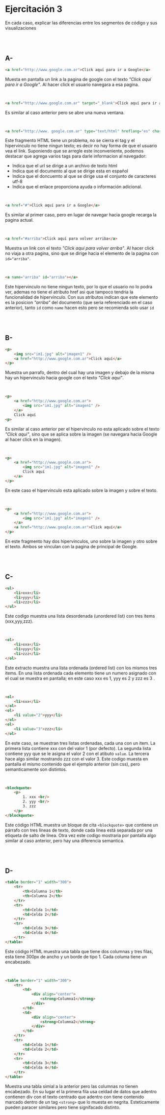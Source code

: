 # Ejercitación 3

En cada caso, explicar las diferencias entre los segmentos de código y sus visualizaciones

<br><br>

## A-
```html
<a href="http://www.google.com.ar">Click aquí para ir a Google</a>
```
Muesta en pantalla un link a la pagina de google con el texto *"Click aquí para ir a Google"*. Al hacer click el usuario navegara a esa pagina.

<br>


```html
<a href="http://www.google.com.ar" target="_blank">Click aquí para ir a Google</a>
```
Es similar al caso anterior pero se abre una nueva ventana.

<br>

```html
<a href="http://www. google.com.ar" type="text/html" hreflang="es" charset="utf-8" rel="help">
```
Este fragmento HTML tiene un problema, no se cierra el tag y el hipervinculo no tiene ningun texto; es decir no hay forma de que el usuario vea el link. Suponiendo que se arregle este inconveniente, podemos destacar que agrega varios tags para darle informacion al navegador:

- Indica que el url se dirige a un archivo de texto html
- Indica que el documento al que se dirige esta en español
- Indica que el doncuemto al que se dirige usa el conjunto de caracteres utf-8
- Indica que el enlace proporciona ayuda o información adicional. 

<br>

```html
<a href="#">Click aquí para ir a Google</a>
```
Es similar al primer caso, pero en lugar de navegar hacia google recarga la pagina actual.

<br>


```html
<a href="#arriba">Click aquí para volver arriba</a>
```
Muestra un link con el texto *"Click aquí para volver arriba"*. Al hacer click no viaja a otra pagina, sino que se dirige hacia el elemento de la pagina con `id="arriba"`.

<br>

```html
<a name="arriba" id="arriba"></a>
```
Este hipervinculo no tiene ningun texto, por lo que el usuario no lo podra ver, ademas no tiene el atributo href asi que tampoco tendria la funcionalidad de hipervinculo. Con sus atributos indican que este elemento es la posicion *"arriba"* del documento (que seria referenciado en el caso anterior), tanto `id` como `name` hacen esto pero se recomienda solo usar `id`

<br><br>

## B-

```html
<p>
    <img src="im1.jpg" alt="imagen1" />    
    <a href="http://www.google.com.ar">Click aquí</a>
</p>
```
Muestra un parrafo, dentro del cual hay una imagen y debajo de la misma hay un hipervinculo hacia google con el texto *"Click aqui"*.

<br>

```html
<p>
    <a href="http://www.google.com.ar">
        <img src="im1.jpg" alt="imagen1" />
    </a> 
    Click aquí
<p>
```
Es similar al caso anterior per el hipervinculo no esta aplicado sobre el texto *"Click aqui"*, sino que se aplica sobre la imagen (se navegara hacia Google al hacer click en la imagen).

<br>

```html
<p>
    <a href="http://www.google.com.ar">
        <img src="im1.jpg" alt="imagen1" />
        Click aquí
    </a>
</p>
```
En este caso el hipervinculo esta aplicado sobre la imagen y sobre el texto.

<br>

```html
<p>
    <a href="http://www.google.com.ar">
        <img src="im1.jpg" alt="imagen1" />
    </a> 
    <a href="http://www.google.com.ar">Click aquí</a>
</p>
```
En este fragmento hay dos hipervinculos, uno sobre la imagen y otro sobre el texto. Ambos se vinculan con la pagina de principal de Google.

<br><br>

## C-

```html
<ul>
    <li>xxx</li>
    <li>yyy</li>
    <li>zzz</li>
</ul>
```
Este codigo muestra una lista desordenada (unordered list) con tres items (xxx,yyy,zzz).

<br>

```html
<ol>
    <li>xxx</li>
    <li>yyy</li>
    <li>zzz</li>
</ol>
```
Este extracto muestra una lista ordenada (ordered list) con los mismos tres items. En una lista ordenada cada elemento tiene un numero asignado con el cual se muestra en pantalla; en este caso xxx es 1, yyy es 2 y zzz es 3 .
 
<br>

```html
<ol>
    <li>xxx</li>
</ol>
<ol>
    <li value="2">yyy</li>
</ol>
<ol>
    <li value="3">zzz</li>
</ol>
```
En este caso, se muestran tres listas ordenadas, cada una con un item. La primera lista contiene xxx con del valor 1 (por defecto). La segunda lista contiene yyy que se le asigna el valor 2 con el atibuto `value`. La tercera hace algo similar mostrando zzz con el valor 3. Este codigo muesta en pantalla el mismo contenido que el ejemplo anterior (sin css), pero semanticamente son distintos.  

<br>

```html
<blockquote>
    <p>
        1. xxx <br/>
        2. yyy <br/>
        3. zzz
    </p>
</blockquote>
```
Este código HTML muestra un bloque de cita `<blockquote>` que contiene un párrafo con tres líneas de texto, donde cada línea está separada por una etiqueta de salto de línea. Otra vez este codigo mostraria por pantalla algo similar al caso anterior, pero hay una diferencia semantica. 

<br><br>

## D-

```html
<table border="1" width="300">
    <tr>
        <th>Columna 1</th>
        <th>Columna 2</th>
    </tr>
    <tr>
        <td>Celda 1</td>
        <td>Celda 2</td>
    </tr>
    <tr>
        <td>Celda 3</td>
        <td>Celda 4</td>
    </tr>
</table>
```
Este código HTML muestra una tabla que tiene dos columnas y tres filas, esta tiene 300px de ancho y un borde de tipo 1. Cada columa tiene un encabezado.

<br>

```html
<table border="1" width="300">
    <tr>
        <td>
            <div align="center">
                <strong>Columna1</strong>
            </div>
        </td>
        <td>
            <div align="center">
                <strong>Columna2</strong>
            </div>
        </td>
    </tr>
    <tr>
        <td>Celda 1</td>
        <td>Celda 2</td>
    </tr>
    <tr>
        <td>Celda 3</td>
        <td>Celda 4</td>
    </tr>
</table>
```
Muestra una tabla simial a la anterior pero las columnas no tienen encabezado. En su lugar el la primera fila usa celdad de datos que adentro contienen div con el texto centrado que adentro con tiene contenido marcado dentro de un tag `<strong>` que lo muesta en negrita. Esteticamente pueden paracer similares pero tiene signifacado distinto.

<br><br>

    

